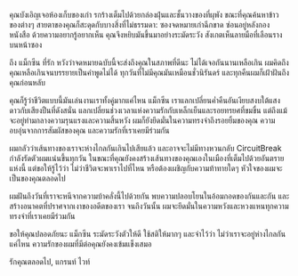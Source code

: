 คุณบังเอิญเจอห้องเก็บของเก่า รกร้างเต็มไปด้วยกล่องฝุ่นและชั้นวางของที่ผุพัง ขณะที่คุณค้นหาข้าวของต่างๆ สายตาของคุณก็สะดุดกับบางสิ่งที่ไม่ธรรมดา: ซองจดหมายเก่าฉีกขาด ซ่อนอยู่หลังกองหนังสือ ด้วยความอยากรู้อยากเห็น คุณจึงหยิบมันขึ้นมาอย่างระมัดระวัง สังเกตเห็นลายมือที่เลือนรางบนหน้าซอง

ถึง แม็กซีน ที่รัก หวังว่าจดหมายฉบับนี้จะส่งถึงคุณในสภาพที่ดีนะ ไม่ได้เจอกันนานเหลือเกิน ผมคิดถึงคุณเหลือเกินจนบรรยายเป็นคำพูดไม่ได้ ทุกวันที่ไม่มีคุณมันเหมือนชั่วนิรันดร์ และทุกคืนผมก็เฝ้าฝันถึงคุณก่อนหลับ

คุณก็รู้ว่าชีวิตแบบนี้มันเล่นงานเราทั้งคู่มากแค่ไหน แม็กซีน เราแลกเปลี่ยนค่ำคืนอันเงียบสงบใต้แสงดาวกับเสียงปืนที่ดังสนั่น แลกเปลี่ยนช่วงเวลาแห่งความรักกับเหล็กเย็นและรอยทรยศที่ขมขื่น แต่ถึงแม้จะอยู่ท่ามกลางความรุนแรงและความสิ้นหวัง ผมก็ยังยึดมั่นในความทรงจำถึงรอยยิ้มของคุณ ความอบอุ่นจากการสัมผัสของคุณ และความรักที่เราเคยมีร่วมกัน

ผมกลัวว่าเส้นทางของเราจะห่างไกลกันเกินไปเสียแล้ว และอาจจะไม่มีทางหวนกลับ CircuitBreak กำลังรัดตัวผมแน่นขึ้นทุกวัน ในขณะที่คุณยังคงสร้างเส้นทางของคุณเองในเมืองที่เต็มไปด้วยอันตรายแห่งนี้ แต่ขอให้รู้ไว้ว่า ไม่ว่าชีวิตจะพาเราไปที่ไหน หรือต้องเผชิญกับความท้าทายใดๆ หัวใจของผมจะเป็นของคุณตลอดไป

ผมฝันถึงวันที่เราจะหนีจากความบ้าคลั่งนี้ไปด้วยกัน พบความปลอบโยนในอ้อมกอดของกันและกัน และสร้างอนาคตที่ปราศจากเงาของอดีตของเรา จนถึงวันนั้น ผมจะยึดมั่นในความหวังและหวงแหนทุกความทรงจำที่เราเคยมีร่วมกัน

ขอให้คุณปลอดภัยนะ แม็กซีน ระมัดระวังตัวให้ดี ใช้สติให้มากๆ และจำไว้ว่า ไม่ว่าเราจะอยู่ห่างไกลกันแค่ไหน ความรักของผมที่มีต่อคุณยังคงเข้มแข็งเสมอ

รักคุณตลอดไป, แกรนท์ ไวท์
